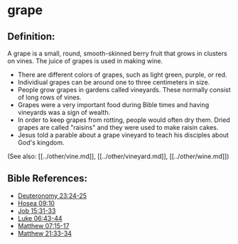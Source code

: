 # grape #

## Definition: ##

A grape is a small, round, smooth-skinned berry fruit that grows in clusters on vines. The juice of grapes is used in making wine.

 * There are different colors of grapes, such as light green, purple, or red.
 * Individiual grapes can be around one to three centimeters in size.
 * People grow grapes in gardens called vineyards. These normally consist of long rows of vines.
 * Grapes were a very important food during Bible times and having vineyards was a sign of wealth.
 * In order to keep grapes from rotting, people would often dry them. Dried grapes are called "raisins" and they were used to make raisin cakes.
 * Jesus told a parable about a grape vineyard to teach his disciples about God's kingdom.

(See also: [[../other/vine.md]], [[../other/vineyard.md]], [[../other/wine.md]])

## Bible References: ##

* [Deuteronomy 23:24-25](en/tn/deu/help/23/24)
* [Hosea 09:10](en/tn/hos/help/09/10)
* [Job 15:31-33](en/tn/job/help/15/31)
* [Luke 06:43-44](en/tn/luk/help/06/43)
* [Matthew 07:15-17](en/tn/mat/help/07/15)
* [Matthew 21:33-34](en/tn/mat/help/21/33)